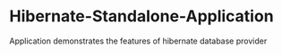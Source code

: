 # Hibernate-Standalone-Application
Application demonstrates the features of hibernate database provider
